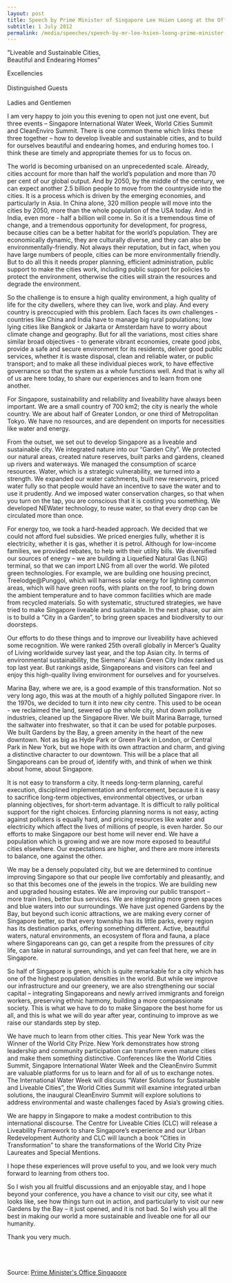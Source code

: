 ```yaml
---
layout: post
title: Speech by Prime Minister of Singapore Lee Hsien Loong at the Official Opening of the Singapore International Water Week/ World Cities Summit/ Cleanenviro Summit 
subtitle: 1 July 2012
permalink: /media/speeches/speech-by-mr-lee-hsien-loong-prime-minister-of-singapore-at-official-opening-of-the-singapore-international-water-week-world-cities-summit-cleanenviro-summit-1-july-2012/
---
```


"Liveable and Sustainable Cities,  
Beautiful and Endearing Homes"

Excellencies  
<br>
Distinguished Guests  
<br>
Ladies and Gentlemen

I am very happy to join you this evening to open not just one event, but three events – Singapore International Water Week, World Cities Summit and CleanEnviro Summit. There is one common theme which links these three together – how to develop liveable and sustainable cities, and to build for ourselves beautiful and endearing homes, and enduring homes too. I think these are timely and appropriate themes for us to focus on.

The world is becoming urbanised on an unprecedented scale. Already, cities account for more than half the world’s population and more than 70 per cent of our global output. And by 2050, by the middle of the century, we can expect another 2.5 billion people to move from the countryside into the cities. It is a process which is driven by the emerging economies, and particularly in Asia. In China alone, 320 million people will move into the cities by 2050, more than the whole population of the USA today. And in India, even more - half a billion will come in. So it is a tremendous time of change, and a tremendous opportunity for development, for progress, because cities can be a better habitat for the world’s population. They are economically dynamic, they are culturally diverse, and they can also be environmentally-friendly. Not always their reputation, but in fact, when you have large numbers of people, cities can be more environmentally friendly. But to do all this it needs proper planning, efficient administration, public support to make the cities work, including public support for policies to protect the environment, otherwise the cities will strain the resources and degrade the environment.

So the challenge is to ensure a high quality environment, a high quality of life for the city dwellers, where they can live, work and play. And every country is preoccupied with this problem. Each faces its own challenges - countries like China and India have to manage big rural populations; low lying cities like Bangkok or Jakarta or Amsterdam have to worry about climate change and geography. But for all the variations, most cities share similar broad objectives - to generate vibrant economies, create good jobs, provide a safe and secure environment for its residents, deliver good public services, whether it is waste disposal, clean and reliable water, or public transport; and to make all these individual pieces work, to have effective governance so that the system as a whole functions well. And that is why all of us are here today, to share our experiences and to learn from one another.

For Singapore, sustainability and reliability and liveability have always been important. We are a small country of 700 km2; the city is nearly the whole country. We are about half of Greater London, or one third of Metropolitan Tokyo. We have no resources, and are dependent on imports for necessities like water and energy.

From the outset, we set out to develop Singapore as a liveable and sustainable city. We integrated nature into our “Garden City”. We protected our natural areas, created nature reserves, built parks and gardens, cleaned up rivers and waterways. We managed the consumption of scarce resources. Water, which is a strategic vulnerability, we turned into a strength. We expanded our water catchments, built new reservoirs, priced water fully so that people would have an incentive to save the water and to use it prudently. And we imposed water conservation charges, so that when you turn on the tap, you are conscious that it is costing you something. We developed NEWater technology, to reuse water, so that every drop can be circulated more than once.

For energy too, we took a hard-headed approach. We decided that we could not afford fuel subsidies. We priced energies fully, whether it is electricity, whether it is gas, whether it is petrol. Although for low-income families, we provided rebates, to help with their utility bills. We diversified our sources of energy – we are building a Liquefied Natural Gas (LNG) terminal, so that we can import LNG from all over the world. We piloted green technologies. For example, we are building one housing precinct, Treelodge@Punggol, which will harness solar energy for lighting common areas, which will have green roofs, with plants on the roof, to bring down the ambient temperature and to have common facilities which are made from recycled materials. So with systematic, structured strategies, we have tried to make Singapore liveable and sustainable. In the next phase, our aim is to build a “City in a Garden”, to bring green spaces and biodiversity to our doorsteps.

Our efforts to do these things and to improve our liveability have achieved some recognition. We were ranked 25th overall globally in Mercer’s Quality of Living worldwide survey last year, and the top Asian city. In terms of environmental sustainability, the Siemens’ Asian Green City Index ranked us top last year. But rankings aside, Singaporeans and visitors can feel and enjoy this high-quality living environment for ourselves and for yourselves.

Marina Bay, where we are, is a good example of this transformation. Not so very long ago, this was at the mouth of a highly polluted Singapore river. In the 1970s, we decided to turn it into new city centre. This used to be ocean - we reclaimed the land, sewered up the whole city, shut down pollutive industries, cleaned up the Singapore River. We built Marina Barrage, turned the saltwater into freshwater, so that it can be used for potable purposes. We built Gardens by the Bay, a green amenity in the heart of the new downtown. Not as big as Hyde Park or Green Park in London, or Central Park in New York, but we hope with its own attraction and charm, and giving a distinctive character to our downtown. This will be a place that all Singaporeans can be proud of, identify with, and think of when we think about home, about Singapore.

It is not easy to transform a city. It needs long-term planning, careful execution, disciplined implementation and enforcement, because it is easy to sacrifice long-term objectives, environmental objectives, or urban planning objectives, for short-term advantage. It is difficult to rally political support for the right choices. Enforcing planning norms is not easy, acting against polluters is equally hard, and pricing resources like water and electricity which affect the lives of millions of people, is even harder. So our efforts to make Singapore our best home will never end. We have a population which is growing and we are now more exposed to beautiful cities elsewhere. Our expectations are higher, and there are more interests to balance, one against the other.

We may be a densely populated city, but we are determined to continue improving Singapore so that our people live comfortably and pleasantly, and so that this becomes one of the jewels in the tropics. We are building new and upgraded housing estates. We are improving our public transport – more train lines, better bus services. We are integrating more green spaces and blue waters into our surroundings. We have just opened Gardens by the Bay, but beyond such iconic attractions, we are making every corner of Singapore better, so that every township has its little parks, every region has its destination parks, offering something different. Active, beautiful waters, natural environments, an ecosystem of flora and fauna, a place where Singaporeans can go, can get a respite from the pressures of city life, can take in natural surroundings, and yet can feel that here, we are in Singapore.

So half of Singapore is green, which is quite remarkable for a city which has one of the highest population densities in the world. But while we improve our infrastructure and our greenery, we are also strengthening our social capital – integrating Singaporeans and newly arrived immigrants and foreign workers, preserving ethnic harmony, building a more compassionate society. This is what we have to do to make Singapore the best home for us all, and this is what we will do year after year, continuing to improve as we raise our standards step by step.

We have much to learn from other cities. This year New York was the Winner of the World City Prize. New York demonstrates how strong leadership and community participation can transform even mature cities and make them something distinctive. Conferences like the World Cities Summit, Singapore International Water Week and the CleanEnviro Summit are valuable platforms for us to learn and for all of us to exchange notes. The International Water Week will discuss “Water Solutions for Sustainable and Liveable Cities”, the World Cities Summit will examine integrated urban solutions, the inaugural CleanEnviro Summit will explore solutions to address environmental and waste challenges faced by Asia’s growing cities.

We are happy in Singapore to make a modest contribution to this international discourse. The Centre for Liveable Cities (CLC) will release a Liveability Framework to share Singapore’s experience and our Urban Redevelopment Authority and CLC will launch a book “Cities in Transformation” to share the transformations of the World City Prize Laureates and Special Mentions.

I hope these experiences will prove useful to you, and we look very much forward to learning from others too.

So I wish you all fruitful discussions and an enjoyable stay, and I hope beyond your conference, you have a chance to visit our city, see what it looks like, see how things turn out in action, and particularly to visit our new Gardens by the Bay – it just opened, and it is not bad. So I wish you all the best in making our world a more sustainable and liveable one for all our humanity.

Thank you very much.  
<br><br><br>



Source: [<a href="https://www.pmo.gov.sg/" target="_blank">Prime Minister's Office Singapore</a>](https://www.pmo.gov.sg/)
